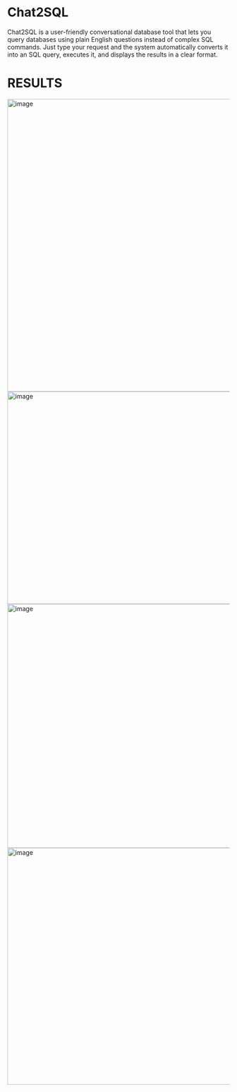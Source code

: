 # Chat2SQL
Chat2SQL is a user-friendly conversational database tool that lets you query databases using plain English questions instead of complex SQL commands. Just type your request and the system automatically converts it into an SQL query, executes it, and displays the results in a clear format.

# RESULTS
<img width="852" height="661" alt="image" src="https://github.com/user-attachments/assets/c4107b84-a482-4d9d-8ada-925ab515a7ae" />
<img width="897" height="480" alt="image" src="https://github.com/user-attachments/assets/c814d042-39cd-486f-a06c-459eb2efece0" />
<img width="830" height="551" alt="image" src="https://github.com/user-attachments/assets/bc6bf086-e7ab-4a00-98e0-cc29fb448e84" />
<img width="643" height="535" alt="image" src="https://github.com/user-attachments/assets/c112ad65-18b0-4d45-b4b1-da8658375c07" />


